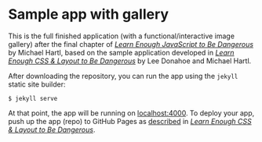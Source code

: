 # Sample app with gallery

This is the full finished application (with a functional/interactive image gallery) after the final chapter of [*Learn Enough JavaScript to Be Dangerous*](https://www.learnenough.com/javascript-tutorial) by Michael Hartl, based on the sample application developed in [*Learn Enough CSS & Layout to Be Dangerous*](https://www.learnenough.com/css-and-layout-tutorial) by Lee Donahoe and Michael Hartl.

After downloading the repository, you can run the app using the `jekyll` static site builder:

```
$ jekyll serve
```

At that point, the app will be running on [localhost:4000](http://localhost:4000). To deploy your app, push up the app (repo) to GitHub Pages as [described](https://www.learnenough.com/css-and-layout-tutorial/css/introduction/sample_site_setup) in [*Learn Enough CSS & Layout to Be Dangerous*](https://www.learnenough.com/css-and-layout-tutorial).
